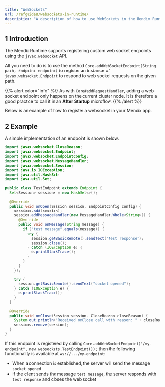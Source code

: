 ```yaml
---
title: "WebSockets"
url: /refguide8/websockets-in-runtime/
description: "A description of how to use WebSockets in the Mendix Runtime"
---
```


## 1 Introduction

The Mendix Runtime supports registering custom web socket endpoints using the `javax.websocket` API.

All you need to do is to use the method `Core.addWebSocketEndpoint(String path, Endpoint endpoint)` to register an instance of `javax.websocket.Endpoint` to respond to web socket requests on the given path.

{{% alert color="info" %}}
As with `Core#addRequestHandler`, adding a web socket end point only happens on the current cluster node. It is therefore a good practice to call it in an **After Startup** microflow.
{{% /alert %}}

Below is an example of how to register a websocket in your Mendix app.

## 2 Example

A simple implementation of an endpoint is shown below.

```java
import javax.websocket.CloseReason;
import javax.websocket.Endpoint;
import javax.websocket.EndpointConfig;
import javax.websocket.MessageHandler;
import javax.websocket.Session;
import java.io.IOException;
import java.util.HashSet;
import java.util.Set;

public class TestEndpoint extends Endpoint {
  Set<Session> sessions = new HashSet<>();

  @Override
  public void onOpen(Session session, EndpointConfig config) {
    sessions.add(session);
    session.addMessageHandler(new MessageHandler.Whole<String>() {
      @Override
      public void onMessage(String message) {
        if ("test message".equals(message)) {
          try {
            session.getBasicRemote().sendText("test response");
            session.close();
          } catch (IOException e) {
            e.printStackTrace();
          }
        }
      }
    });

    try {
      session.getBasicRemote().sendText("socket opened");
    } catch (IOException e) {
      e.printStackTrace();
    }
  }

  @Override
  public void onClose(Session session, CloseReason closeReason) {
    System.out.println("Received onClose call with reason: " + closeReason);
    sessions.remove(session);
  }
}
```

If this endpoint is registered by calling `Core.addWebSocketEndpoint("/my-endpoint", new websockets.TestEndpoint());` then the following functionality is available at `ws://.../my-endpoint`:

* When a connection is established, the server will send the message `socket opened`
* If the client sends the message `test message`, the server responds with `test response` and closes the web socket
